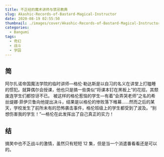 ```yaml
---
title: 不正经的魔术讲师与禁忌教典
slug: Akashic-Records-of-Bastard-Magical-Instructor
date: 2020-08-19 02:55:50
thumbnail: ./images/cover/Akashic-Records-of-Bastard-Magical-Instructor.jpeg
categories:
  - Bangumi
tags:
  - 奇幻
  - 战斗
  - 学园
---
```


## 简

阿尔扎诺帝国魔法学院的临时讲师—格伦·勒达斯是以自习的名义在讲堂上打瞌睡的惯犯。就算偶尔会授课，他也只是搞一些类似“将课本钉在黑板上”的花招，其颓废连学生们都惊讶不已。 被这样的格伦惹恼的学生—有着“会弄哭老师”之名的希丝缇娜·菲伊贝鲁向他提出决斗，结果是以格伦的惨败落下帷幕……然而之后的某天，学校发生了前所未有的恐怖袭击事件，格伦班级上的学生都受到了波及。“别想伤害我的学生！”—格伦在此发挥出了自己真正的实力！

## 结

搞笑中也不乏战斗的激情，虽然只有短短 12 集，但是当一个消遣番看看还是可以的。
